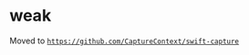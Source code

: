 # weak

Moved to [`https://github.com/CaptureContext/swift-capture`](https://github.com/CaptureContext/swift-capture)
